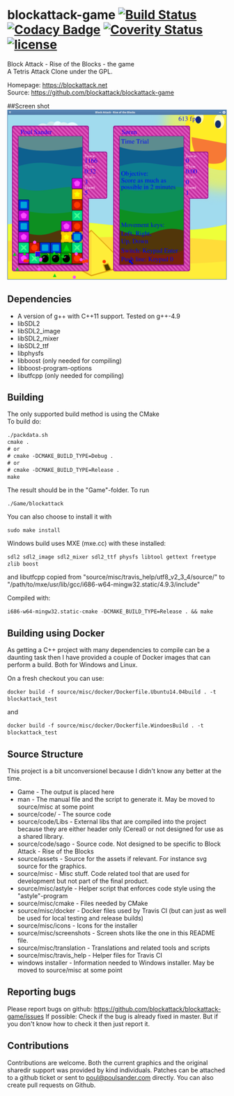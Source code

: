 # blockattack-game [![Build Status](https://travis-ci.org/blockattack/blockattack-game.svg?branch=master)](https://travis-ci.org/blockattack/blockattack-game) [![Codacy Badge](https://api.codacy.com/project/badge/Grade/0dfba60f2ce9484a828bd7c112f50089)](https://www.codacy.com/app/github_43/blockattack-game?utm_source=github.com&amp;utm_medium=referral&amp;utm_content=blockattack/blockattack-game&amp;utm_campaign=Badge_Grade) [![Coverity Status](https://scan.coverity.com/projects/8278/badge.svg)](https://scan.coverity.com/projects/8278) [![license](https://img.shields.io/github/license/blockattack/blockattack-game.svg)]()
Block Attack - Rise of the Blocks - the game<br/>
A Tetris Attack Clone under the GPL.

Homepage: <https://blockattack.net><br/>
Source: <https://github.com/blockattack/blockattack-game>

##Screen shot
![Block Attack - Rise of the Blocks 2.0.0 snapshot](/source/misc/screenshots/screen_shot_2016_01_19.png?raw=true "Screen shot from 2016-01-19")

## Dependencies
* A version of g++ with C++11 support. Tested on g++-4.9
* libSDL2
* libSDL2_image
* libSDL2_mixer
* libSDL2_ttf
* libphysfs
* libboost (only needed for compiling)
* libboost-program-options
* libutfcpp (only needed for compiling)

## Building
The only supported build method is using the CMake<br/>
To build do:
```
./packdata.sh
cmake .
# or
# cmake -DCMAKE_BUILD_TYPE=Debug .
# or
# cmake -DCMAKE_BUILD_TYPE=Release .
make
```
The result should be in the "Game"-folder. To run
```
./Game/blockattack
```

You can also choose to install it with
```
sudo make install
```

Windows build uses MXE (mxe.cc) with these installed:
```
sdl2 sdl2_image sdl2_mixer sdl2_ttf physfs libtool gettext freetype zlib boost
```
and libutfcpp copied from "source/misc/travis_help/utf8_v2_3_4/source/" to "/path/to/mxe/usr/lib/gcc/i686-w64-mingw32.static/4.9.3/include"

Compiled with:
```
i686-w64-mingw32.static-cmake -DCMAKE_BUILD_TYPE=Release . && make
```

## Building using Docker

As getting a C++ project with many dependencies to compile can be a daunting task then I have provided a couple of Docker images that can perform a build. Both for Windows and Linux.

On a fresh checkout you can use:
```
docker build -f source/misc/docker/Dockerfile.Ubuntu14.04build . -t blockattack_test
```
and
```
docker build -f source/misc/docker/Dockerfile.WindoesBuild . -t blockattack_test
```


## Source Structure
This project is a bit unconversionel because I didn't know any better at the time.

* Game - The output is placed here
* man - The manual file and the script to generate it. May be moved to source/misc at some point
* source/code/ - The source code
* source/code/Libs - External libs that are compiled into the project because they are either header only (Cereal) or not designed for use as a shared library.
* source/code/sago - Source code. Not designed to be specific to Block Attack - Rise of the Blocks
* source/assets - Source for the assets if relevant. For instance svg source for the graphics.
* source/misc - Misc stuff. Code related tool that are used for development but not part of the final product.
* source/misc/astyle - Helper script that enforces code style using the "astyle"-program
* source/misc/cmake - Files needed by CMake
* source/misc/docker - Docker files used by Travis CI  (but can just as well be used for local testing and release builds)
* source/misc/icons - Icons for the installer
* source/misc/screenshots - Screen shots like the one in this README file.
* source/misc/translation - Translations and related tools and scripts
* source/misc/travis_help - Helper files for Travis CI
* windows installer - Information needed to Windows installer. May be moved to source/misc at some point

## Reporting bugs

Please report bugs on github: <https://github.com/blockattack/blockattack-game/issues>
If possible: Check if the bug is already fixed in master. But if you don't know how to check it then just report it.

## Contributions
Contributions are welcome. Both the current graphics and the original sharedir support was provided by kind individuals.
Patches can be attached to a github ticket or sent to poul@poulsander.com directly. You can also create pull requests on Github.
